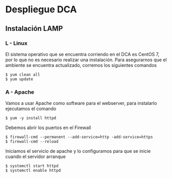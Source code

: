 


# Despliegue DCA
## Instalación LAMP
### L - Linux
El sistema operativo que se encuentra corriendo en el DCA es CentOS 7, por lo que no es necesario realizar una instalación. 
Para asegurarnos que el ambiente se encuentra actualizado, corremos los siguientes comandos

    $ yum clean all
    $ yum update
    
### A - Apache
Vamos a usar Apache como software para el webserver, para instalarlo ejecutamos el comando

    $ yum -y install httpd
Debemos abrir los puertos en el Firewall  
  
    $ firewall-cmd --permanent --add-service=http -add-service=https
    $ firewall-cmd --reload


Iniciamos el servicio de apache y lo configuramos para que se inicie cuando el servidor arranque

`$ systemctl start httpd`  
`$ systemctl enable httpd`
